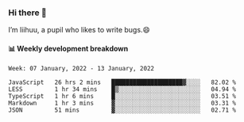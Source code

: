 ### Hi there 👋
I’m liihuu, a pupil who likes to write bugs.😄


#### 📊 Weekly development breakdown
<!--START_SECTION:waka-->
```text
Week: 07 January, 2022 - 13 January, 2022

JavaScript   26 hrs 2 mins   ████████████████████▓░░░░   82.02 % 
LESS         1 hr 34 mins    █▒░░░░░░░░░░░░░░░░░░░░░░░   04.94 % 
TypeScript   1 hr 6 mins     █░░░░░░░░░░░░░░░░░░░░░░░░   03.51 % 
Markdown     1 hr 3 mins     ▓░░░░░░░░░░░░░░░░░░░░░░░░   03.31 % 
JSON         51 mins         ▓░░░░░░░░░░░░░░░░░░░░░░░░   02.71 % 
```
<!--END_SECTION:waka-->

<!--
**liihuu/liihuu** is a ✨ _special_ ✨ repository because its `README.md` (this file) appears on your GitHub profile.

Here are some ideas to get you started:

- 🔭 I’m currently working on ...
- 🌱 I’m currently learning ...
- 👯 I’m looking to collaborate on ...
- 🤔 I’m looking for help with ...
- 💬 Ask me about ...
- 📫 How to reach me: ...
- 😄 Pronouns: ...
- ⚡ Fun fact: ...
-->
